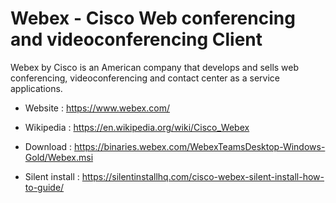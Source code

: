 # Webex - Cisco Web conferencing and videoconferencing Client

Webex by Cisco is an American company that develops and sells web
conferencing, videoconferencing and contact center as a service
applications.

* Website : https://www.webex.com/
* Wikipedia : https://en.wikipedia.org/wiki/Cisco_Webex

* Download : https://binaries.webex.com/WebexTeamsDesktop-Windows-Gold/Webex.msi
* Silent install : https://silentinstallhq.com/cisco-webex-silent-install-how-to-guide/
